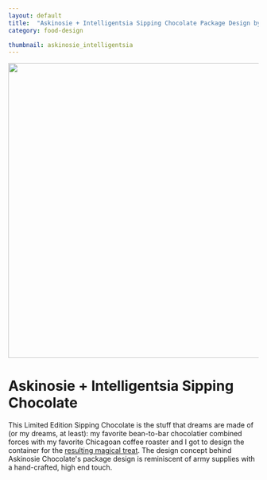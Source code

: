 ```yaml
---
layout: default
title:  "Askinosie + Intelligentsia Sipping Chocolate Package Design by"
category: food-design

thumbnail: askinosie_intelligentsia
---
```


<img src="{{ site.baseurl}}/images/askinosie_intelligentsia_02.jpg" width="790" height="593">

# Askinosie + Intelligentsia Sipping Chocolate

This Limited Edition Sipping Chocolate is the stuff that dreams are made of (or my dreams, at least): my favorite bean-to-bar chocolatier combined forces with my favorite Chicagoan coffee roaster and I got to design the container for the [resulting magical treat](http://www.askinosie.com/p-175-limited-edition-sipping-chocolate-intelligentsia-coffee.aspx). The design concept behind Askinosie Chocolate's package design is reminiscent of army supplies with a hand-crafted, high end touch.

